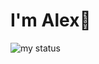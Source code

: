 # I'm Alex👋

<img alt = "my status" src = "https://github-readme-stats.vercel.app/api?username=alexmajumder"/>
